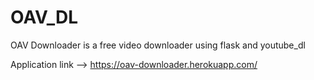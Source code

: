 # OAV_DL
OAV Downloader is a free video downloader using flask and youtube_dl


Application link -->   https://oav-downloader.herokuapp.com/
